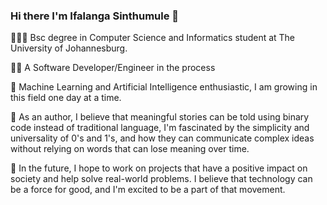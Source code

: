 ### Hi there I'm Ifalanga Sinthumule 👋

👨🏼‍🎓 Bsc degree in Computer Science and Informatics student at The University of Johannesburg.

👨‍💻 A Software Developer/Engineer in the process

🌱 Machine Learning and Artificial Intelligence enthusiastic, I am growing in this field one day at a time.

📝 As an author, I believe that meaningful stories can be told using binary code instead of traditional language, 
I'm fascinated by the simplicity and universality of 0's and 1's, and how they can communicate complex ideas without 
relying on words that can lose meaning over time.

🚀 In the future, I hope to work on projects that have a positive impact on society and help solve real-world problems. I believe that technology can be a force for good, and I'm excited to be a part of that movement.

